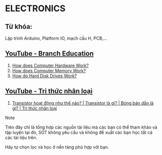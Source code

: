 # ELECTRONICS

## Từ khóa: 
Lập trình Arduino, Platform IO, mạch cầu H, PCB,...

## [YouTube - Branch Education](https://www.youtube.com/c/BranchEducation)

1. [How does Computer Hardware Work?](https://www.youtube.com/watch?v=d86ws7mQYIg)
2. [How does Computer Memory Work?](https://www.youtube.com/watch?v=7J7X7aZvMXQ)
3. [How do Hard Disk Drives Work?](https://www.youtube.com/watch?v=wtdnatmVdIg)

## [YouTube - Tri thức nhân loại](https://www.youtube.com/c/TriTh%E1%BB%A9cNh%C3%A2nLo%E1%BA%A1i)
1. [Transistor hoạt động như thế nào? | Transistor là gì? | Bóng bán dẫn là gì? | Tri thức nhân loại](https://www.youtube.com/watch?v=5M6wclkmJ28)

> [!NOTE]
>
> Trên đây chỉ là tổng hợp các nguồn tài liệu mà các bạn có thể tham khảo và tập luyện tại đó, SGT không yêu cầu và không đề xuất các bạn học tất cả các tài liệu trên. 
> 
> Hãy tự chọn lọc và học ở nền tảng phù hợp với bạn. 